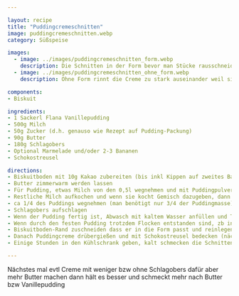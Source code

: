 ```yaml
---

layout: recipe
title: "Puddingcremeschnitten"
image: puddingcremeschnitten.webp
category: Süßspeise

images:
  - image: ../images/puddingcremeschnitten_form.webp
    description: Die Schnitten in der Form bevor man Stücke rausschneidet
  - image: ../images/puddingcremeschnitten_ohne_form.webp
    description: Ohne Form rinnt die Creme zu stark auseinander weil sie noch warm ist (kalt darf sie nicht sein damit sie nicht bröckelig ist). Durch den Verlust fehlt Creme oben und ohne Kakao ist das Biskuit auch nicht so gut

components:
- Biskuit

ingredients:
- 1 Sackerl Flana Vanillepudding
- 500g Milch
- 50g Zucker (d.h. genauso wie Rezept auf Pudding-Packung)
- 90g Butter
- 180g Schlagobers
- Optional Marmelade und/oder 2-3 Bananen
- Schokostreusel

directions:
- Biskuitboden mit 10g Kakao zubereiten (bis inkl Kippen auf zweites Backpapier)
- Butter zimmerwarm werden lassen
- Für Pudding, etwas Milch von den 0,5l wegnehmen und mit Puddingpulver und 50g Zucker vermischen
- Restliche Milch aufkochen und wenn sie kocht Gemisch dazugeben, dann ca 1min kochen lassen während man umrührt und Pudding auskühlen lassen
- ca 1/4 des Puddings wegnehmen (man benötigt nur 3/4 der Puddingmasse)
- Schlagobers aufschlagen
- Wenn der Pudding fertig ist, Abwasch mit kaltem Wasser anfüllen und Topf reinstellen damit der Pudding schneller auskühlt. Kurz danach die zimmerwarme Butte einrühren und danach das Schlagobers einrühren (alles sollte ca dieselbe Temperatur haben damit die Butter nicht ausflockt, aber der Pudding sollte noch nicht fest werden)
- Wenn durch den festen Pudding trotzdem Flocken entstanden sind, zb in der Abwasch heißes Wasser einlassen, Topf reinstellen und umrühren bis es eine cremige Konsistenz ist [(Quelle)](https://www.chefkoch.de/forum/2,10,18142/Buttercreme-flockt.html)
- Biskuitboden-Rand zuschneiden dass er in die Form passt und reinlegen. Optional Erdbeer- oder Marillen-Marmelade draufstreichen und/oder Banane in Stücke schneiden und belegen
- Danach Puddingcreme drübergießen und mit Schokostreusel bedecken (nächstes Mal evtl erst wenn kalt?)
- Einige Stunden in den Kühlschrank geben, kalt schmecken die Schnitten am Besten

---
```


Nächstes mal evtl Creme mit weniger bzw ohne Schlagobers dafür aber mehr Butter machen dann hält es besser und schmeckt mehr nach Butter bzw Vanillepudding